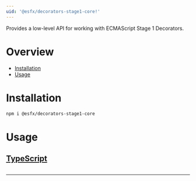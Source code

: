 ```yaml
---
uid: '@esfx/decorators-stage1-core!'
---
```


Provides a low-level API for working with ECMAScript Stage 1 Decorators.

# Overview

* [Installation](#installation)
* [Usage](#usage)

# Installation

```sh
npm i @esfx/decorators-stage1-core
```

# Usage

## [TypeScript](#tab/ts)
```ts
```

***
